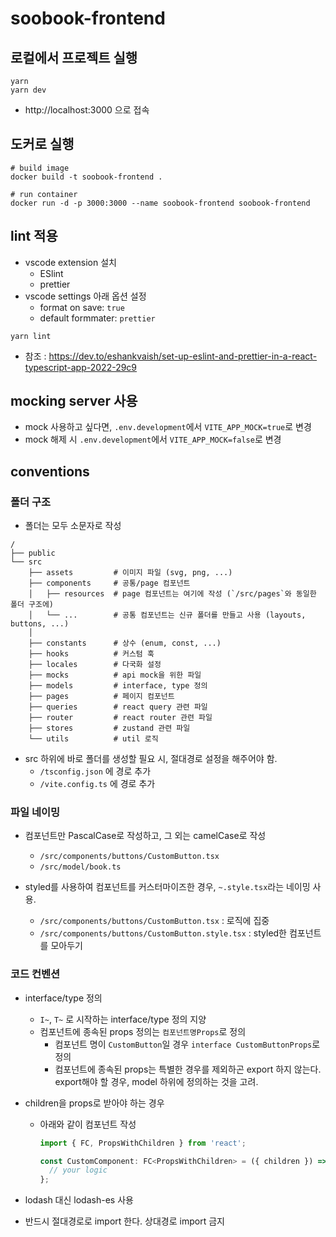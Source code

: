 # soobook-frontend

## 로컬에서 프로젝트 실행

```shell
yarn
yarn dev
```

- http://localhost:3000 으로 접속

## 도커로 실행

```shell
# build image
docker build -t soobook-frontend .

# run container
docker run -d -p 3000:3000 --name soobook-frontend soobook-frontend
```

## lint 적용

- vscode extension 설치
  - ESlint
  - prettier
- vscode settings 아래 옵션 설정
  - format on save: `true`
  - default formmater: `prettier`

```shell
yarn lint
```

- 참조 : https://dev.to/eshankvaish/set-up-eslint-and-prettier-in-a-react-typescript-app-2022-29c9

## mocking server 사용

- mock 사용하고 싶다면, `.env.development`에서 `VITE_APP_MOCK=true`로 변경
- mock 해제 시 `.env.development`에서 `VITE_APP_MOCK=false`로 변경

## conventions

### 폴더 구조

- 폴더는 모두 소문자로 작성

```
/
├── public
└── src
    ├── assets         # 이미지 파일 (svg, png, ...)
    ├── components     # 공통/page 컴포넌트
    │   ├── resources  # page 컴포넌트는 여기에 작성 (`/src/pages`와 동일한 폴더 구조에)
    │   └── ...        # 공통 컴포넌트는 신규 폴더를 만들고 사용 (layouts, buttons, ...)
    │
    ├── constants      # 상수 (enum, const, ...)
    ├── hooks          # 커스텀 훅
    ├── locales        # 다국화 설정
    ├── mocks          # api mock을 위한 파일
    ├── models         # interface, type 정의
    ├── pages          # 페이지 컴포넌트
    ├── queries        # react query 관련 파일
    ├── router         # react router 관련 파일
    ├── stores         # zustand 관련 파일
    └── utils          # util 로직
```

- src 하위에 바로 폴더를 생성할 필요 시, 절대경로 설정을 해주어야 함.
  - `/tsconfig.json` 에 경로 추가
  - `/vite.config.ts` 에 경로 추가

### 파일 네이밍

- 컴포넌트만 PascalCase로 작성하고, 그 외는 camelCase로 작성

  - `/src/components/buttons/CustomButton.tsx`
  - `/src/model/book.ts`

- styled를 사용하여 컴포넌트를 커스터마이즈한 경우, `~.style.tsx`라는 네이밍 사용.
  - `/src/components/buttons/CustomButton.tsx` : 로직에 집중
  - `/src/components/buttons/CustomButton.style.tsx` : styled한 컴포넌트를 모아두기

### 코드 컨벤션

- interface/type 정의
  - `I~`, `T~` 로 시작하는 interface/type 정의 지양
  - 컴포넌트에 종속된 props 정의는 `컴포넌트명Props`로 정의
    - 컴포넌트 명이 `CustomButton`일 경우 `interface CustomButtonProps`로 정의
    - 컴포넌트에 종속된 props는 특별한 경우를 제외하곤 export 하지 않는다. export해야 할 경우, model 하위에 정의하는 것을 고려.
- children을 props로 받아야 하는 경우

  - 아래와 같이 컴포넌트 작성

    ```typescript
    import { FC, PropsWithChildren } from 'react';

    const CustomComponent: FC<PropsWithChildren> = ({ children }) => {
      // your logic
    };
    ```

- lodash 대신 lodash-es 사용
- 반드시 절대경로로 import 한다. 상대경로 import 금지
